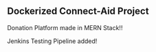 ## Dockerized Connect-Aid Project

Donation Platform made in MERN Stack!!

Jenkins Testing Pipeline added!
